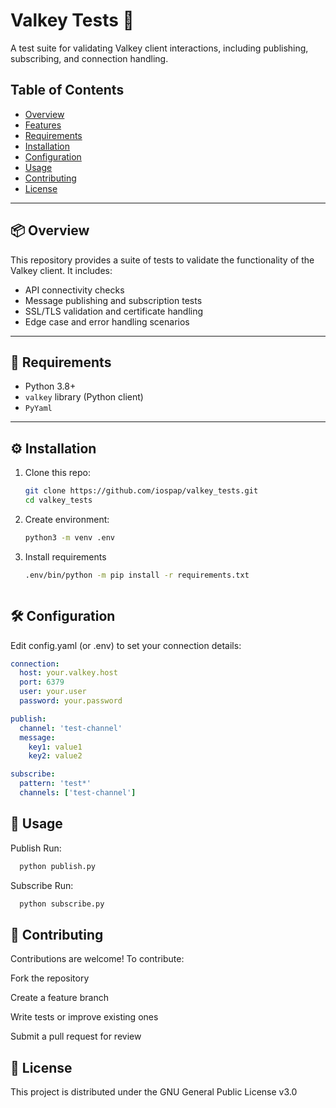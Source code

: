 # Valkey Tests 🧪

A test suite for validating Valkey client interactions, including publishing, subscribing, and connection handling.

## Table of Contents

- [Overview](#Overview)
- [Features](#Features)
- [Requirements](#Requirements)
- [Installation](#Installation)
- [Configuration](#Configuration)
- [Usage](#Usage)
- [Contributing](#Contributing)
- [License](#License)

---

## 📦 Overview

This repository provides a suite of tests to validate the functionality of the Valkey client. It includes:

- API connectivity checks
- Message publishing and subscription tests
- SSL/TLS validation and certificate handling
- Edge case and error handling scenarios

---

## 🧰 Requirements

- Python 3.8+
- `valkey` library (Python client)
- `PyYaml`

---

## ⚙️ Installation

1. Clone this repo:
   ```bash
   git clone https://github.com/iospap/valkey_tests.git
   cd valkey_tests

2. Create environment:
   ```bash
   python3 -m venv .env

3. Install requirements
   ```bash
   .env/bin/python -m pip install -r requirements.txt



## 🛠️ Configuration

Edit config.yaml (or .env) to set your connection details:

```yaml
connection:
  host: your.valkey.host
  port: 6379
  user: your.user
  password: your.password

publish:
  channel: 'test-channel'
  message:
    key1: value1
    key2: value2

subscribe:
  pattern: 'test*' 
  channels: ['test-channel']

```


## 🚀 Usage

Publish
  Run:

  ```bash
    python publish.py
  ```

Subscribe
  Run:

  ```bash
    python subscribe.py
  ```

## 🤝 Contributing
Contributions are welcome! To contribute:

Fork the repository

Create a feature branch

Write tests or improve existing ones

Submit a pull request for review


## 📄 License
This project is distributed under the GNU General Public License v3.0